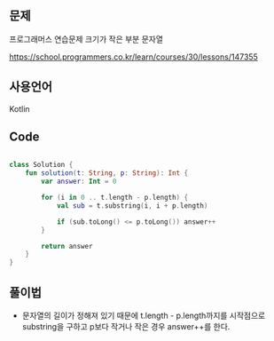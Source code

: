 
## 문제
프로그래머스 연습문제 크기가 작은 부분 문자열

https://school.programmers.co.kr/learn/courses/30/lessons/147355

## 사용언어 
Kotlin

## Code
``` kotlin

class Solution {
    fun solution(t: String, p: String): Int {
        var answer: Int = 0

        for (i in 0 .. t.length - p.length) {
            val sub = t.substring(i, i + p.length)

            if (sub.toLong() <= p.toLong()) answer++
        }

        return answer
    }
}
```

## 풀이법
- 문자열의 길이가 정해져 있기 때문에 t.length - p.length까지를 시작점으로 substring을 구하고 p보다 작거나 작은 경우 answer++를 한다.
